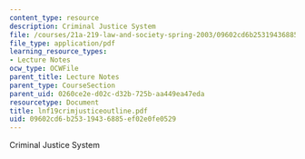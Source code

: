 ```yaml
---
content_type: resource
description: Criminal Justice System
file: /courses/21a-219-law-and-society-spring-2003/09602cd6b25319436885ef02e0fe0529_lnf19crimjusticeoutline.pdf
file_type: application/pdf
learning_resource_types:
- Lecture Notes
ocw_type: OCWFile
parent_title: Lecture Notes
parent_type: CourseSection
parent_uid: 0260ce2e-d02c-d32b-725b-aa449ea47eda
resourcetype: Document
title: lnf19crimjusticeoutline.pdf
uid: 09602cd6-b253-1943-6885-ef02e0fe0529
---
```

Criminal Justice System

